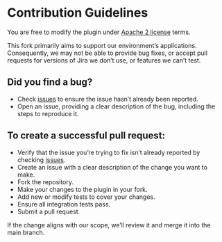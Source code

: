 # Contribution Guidelines

You are free to modify the plugin under [Apache 2 license](LICENSE) terms.

This fork primarily aims to support our environment’s applications. Consequently, we may not be able to provide bug fixes, or accept pull requests for versions of Jira we don’t use, or features we can’t test.

## Did you find a bug?

* Check [issues](https://github.com/ihmeuw/jira-remote-copy-plugin/issues) to ensure the issue hasn’t already been reported.
* Open an issue, providing a clear description of the bug, including the steps to reproduce it.

## To create a successful pull request:

* Verify that the issue you’re trying to fix isn’t already reported by checking [issues](https://github.com/ihmeuw/jira-remote-copy-plugin/issues).
* Create an issue with a clear description of the change you want to make.
* Fork the repository.
* Make your changes to the plugin in your fork.
* Add new or modify tests to cover your changes.
* Ensure all integration tests pass.
* Submit a pull request.

If the change aligns with our scope, we’ll review it and merge it into the main branch.

